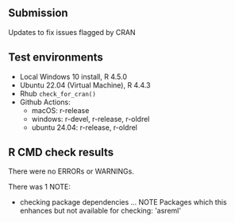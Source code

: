 ## Submission

Updates to fix issues flagged by CRAN

## Test environments
* Local Windows 10 install, R 4.5.0
* Ubuntu 22.04 (Virtual Machine), R 4.4.3
* Rhub `check_for_cran()`
* Github Actions:
    - macOS: r-release
    - windows: r-devel, r-release, r-oldrel
    - ubuntu 24.04: r-release, r-oldrel

## R CMD check results
There were no ERRORs or WARNINGs. 

There was 1 NOTE:

* checking package dependencies ... NOTE
  Packages which this enhances but not available for checking:
    'asreml'

